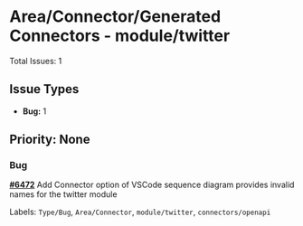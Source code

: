 # Area/Connector/Generated Connectors - module/twitter

Total Issues: 1

## Issue Types

- **Bug:** 1

## Priority: None

### Bug

**[#6472](https://github.com/ballerina-platform/ballerina-library/issues/6472)** Add Connector option of VSCode sequence diagram provides invalid names for the twitter module

Labels: `Type/Bug`, `Area/Connector`, `module/twitter`, `connectors/openapi`

